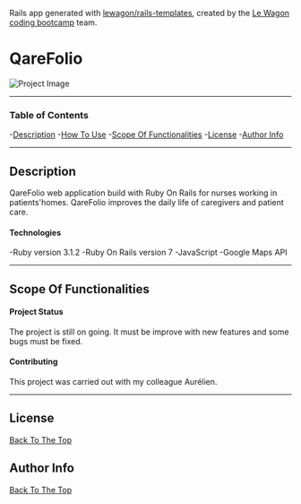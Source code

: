 Rails app generated with [lewagon/rails-templates](https://github.com/lewagon/rails-templates), created by the [Le Wagon coding bootcamp](https://www.lewagon.com) team.

# QareFolio
![Project Image](assets/images/photo_accueil.png)

---

### Table of Contents

-[Description](#description)
-[How To Use](#how-to-use)
-[Scope Of Functionalities](#scope-of-functionalities)
-[License](#license)
-[Author Info](#author-info)

---

## Description
QareFolio web application build with Ruby On Rails for nurses working in patients'homes. QareFolio improves the daily life of caregivers and patient care.

#### Technologies

-Ruby version 3.1.2
-Ruby On Rails version 7
-JavaScript
-Google Maps API

---

## Scope Of Functionalities



#### Project Status
The project is still on going. It must be improve with new features and some bugs must be fixed.

#### Contributing
This project was carried out with my colleague Aurélien.

---

## License

[Back To The Top](#QareFolio)

## Author Info

[Back To The Top](#QareFolio)
